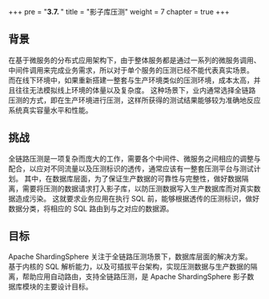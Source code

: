+++
pre = "<b>3.7. </b>"
title = "影子库压测"
weight = 7
chapter = true
+++

## 背景

在基于微服务的分布式应用架构下，由于整体服务都是通过一系列的微服务调用、中间件调用来完成业务需求，所以对于单个服务的压测已经不能代表真实场景。
而在线下环境中，如果重新搭建一整套与生产环境类似的压测环境，成本太高，并且往往无法模拟线上环境的体量以及复杂度。
这种场景下，业内通常选择全链路压测的方式，即在生产环境进行压测，这样所获得的测试结果能够较为准确地反应系统真实容量水平和性能。

## 挑战

全链路压测是一项复杂而庞大的工作，需要各个中间件、微服务之间相应的调整与配合，以应对不同流量以及压测标识的透传，通常应该有一整套压测平台与测试计划。
其中，在数据库层面，为了保证生产数据的可靠性与完整性，做好数据隔离，需要将压测的数据请求打入影子库，以防压测数据写入生产数据库而对真实数据造成污染。
这就要求业务应用在执行 SQL 前，能够根据透传的压测标识，做好数据分类，将相应的 SQL 路由到与之对应的数据源。

## 目标

Apache ShardingSphere 关注于全链路压测场景下，数据库层面的解决方案。
基于内核的 SQL 解析能力，以及可插拔平台架构，实现压测数据与生产数据的隔离，帮助应用自动路由，支持全链路压测，是 Apache ShardingSphere 影子数据库模块的主要设计目标。

